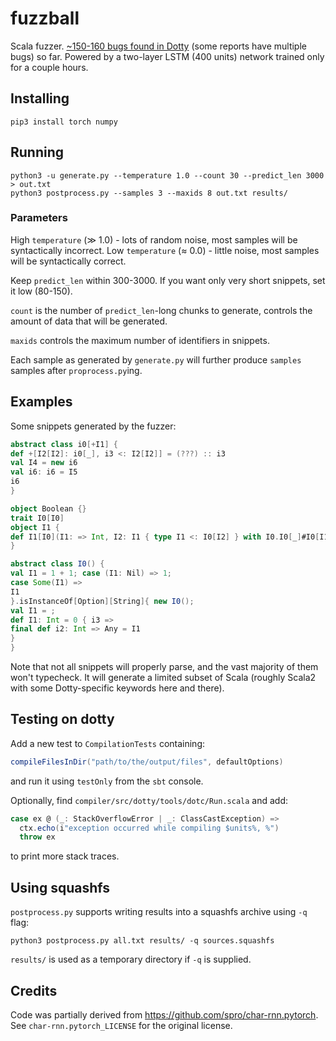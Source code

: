 # fuzzball
Scala fuzzer. [~150-160 bugs found in Dotty](https://github.com/lampepfl/dotty/issues?q=is%3Aissue+author%3Aalexknvl) (some reports have multiple bugs) so far. Powered by a two-layer LSTM (400 units) network trained only for a couple hours.

## Installing
```
pip3 install torch numpy
```

## Running
```
python3 -u generate.py --temperature 1.0 --count 30 --predict_len 3000 > out.txt
python3 postprocess.py --samples 3 --maxids 8 out.txt results/
```

### Parameters

High `temperature` (≫ 1.0) - lots of random noise, most samples will be syntactically incorrect. Low `temperature` (≈ 0.0) - little noise, most samples will be syntactically correct.

Keep `predict_len` within 300-3000. If you want only very short snippets, set it low (80-150).

`count` is the number of `predict_len`-long chunks to generate, controls the amount of data that will be generated.

`maxids` controls the maximum number of identifiers in snippets.

Each sample as generated by `generate.py` will further produce `samples` samples after `proprocess.py`ing.

## Examples
Some snippets generated by the fuzzer:
```scala
abstract class i0[+I1] {
def +[I2[I2]: i0[_], i3 <: I2[I2]] = (???) :: i3
val I4 = new i6
val i6: i6 = I5
i6
}

object Boolean {}
trait I0[I0]
object I1 {
def I1[I0](I1: => Int, I2: I1 { type I1 <: I0[I2] } with I0.I0[_]#I0[I1] = new I0[I1])#i3#i3 = new I0[I1] {}
}

abstract class I0() {
val I1 = 1 + 1; case (I1: Nil) => 1;
case Some(I1) =>
I1
}.isInstanceOf[Option][String]{ new I0();
val I1 = ;
def I1: Int = 0 { i3 =>
final def i2: Int => Any = I1
}
}
```
Note that not all snippets will properly parse, and the vast majority of them won't typecheck. It will generate a limited subset of Scala (roughly Scala2 with some Dotty-specific keywords here and there).

## Testing on dotty

Add a new test to `CompilationTests` containing:
```scala
compileFilesInDir("path/to/the/output/files", defaultOptions)
```

and run it using `testOnly` from the `sbt` console.

Optionally, find `compiler/src/dotty/tools/dotc/Run.scala` and add:
```scala
case ex @ (_: StackOverflowError | _: ClassCastException) =>
  ctx.echo(i"exception occurred while compiling $units%, %")
  throw ex
```
to print more stack traces.

## Using squashfs

`postprocess.py` supports writing results into a squashfs archive using `-q` flag:

```
python3 postprocess.py all.txt results/ -q sources.squashfs
```

`results/` is used as a temporary directory if `-q` is supplied.

## Credits
Code was partially derived from https://github.com/spro/char-rnn.pytorch. See `char-rnn.pytorch_LICENSE` for the original license.
